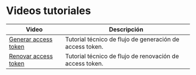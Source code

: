 # Videos tutoriales
  
|Video|Descripción|
|---|---|
|[Generar access token](https://youtu.be/OzdcIAeUJ5Y) | Tutorial técnico de flujo de generación de access token. |
|[Renovar access token](https://youtu.be/UGotDL1hd4E) | Tutorial técnico de flujo de renovación de access token. |